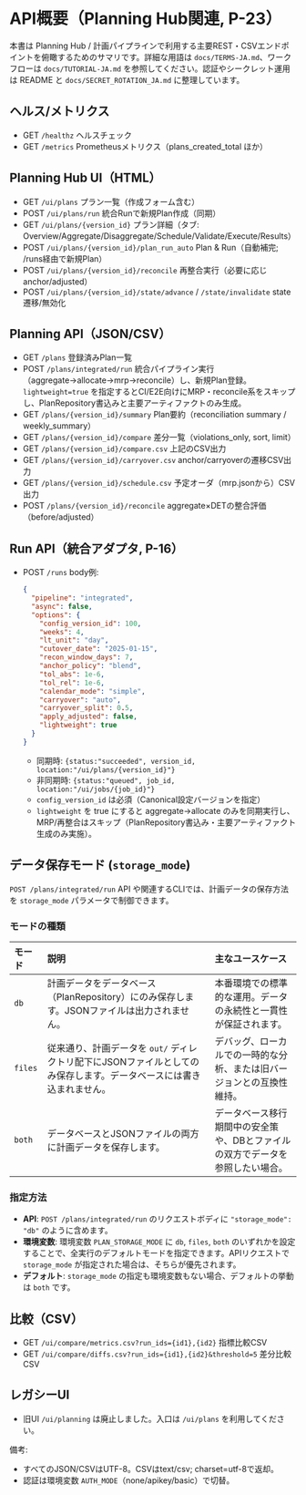 # API概要（Planning Hub関連, P-23）

本書は Planning Hub / 計画パイプラインで利用する主要REST・CSVエンドポイントを俯瞰するためのサマリです。詳細な用語は `docs/TERMS-JA.md`、ワークフローは `docs/TUTORIAL-JA.md` を参照してください。認証やシークレット運用は README と `docs/SECRET_ROTATION_JA.md` に整理しています。

## ヘルス/メトリクス
- GET `/healthz` ヘルスチェック
- GET `/metrics` Prometheusメトリクス（plans_created_total ほか）

## Planning Hub UI（HTML）
- GET `/ui/plans` プラン一覧（作成フォーム含む）
- POST `/ui/plans/run` 統合Runで新規Plan作成（同期）
- GET `/ui/plans/{version_id}` プラン詳細（タブ: Overview/Aggregate/Disaggregate/Schedule/Validate/Execute/Results）
- POST `/ui/plans/{version_id}/plan_run_auto` Plan & Run（自動補完; /runs経由で新規Plan）
- POST `/ui/plans/{version_id}/reconcile` 再整合実行（必要に応じanchor/adjusted）
- POST `/ui/plans/{version_id}/state/advance` / `/state/invalidate` state遷移/無効化

## Planning API（JSON/CSV）
- GET `/plans` 登録済みPlan一覧
- POST `/plans/integrated/run` 統合パイプライン実行（aggregate→allocate→mrp→reconcile）し、新規Plan登録。`lightweight=true` を指定するとCI/E2E向けにMRP・reconcile系をスキップし、PlanRepository書込みと主要アーティファクトのみ生成。
- GET `/plans/{version_id}/summary` Plan要約（reconciliation summary / weekly_summary）
- GET `/plans/{version_id}/compare` 差分一覧（violations_only, sort, limit）
- GET `/plans/{version_id}/compare.csv` 上記のCSV出力
- GET `/plans/{version_id}/carryover.csv` anchor/carryoverの遷移CSV出力
- GET `/plans/{version_id}/schedule.csv` 予定オーダ（mrp.jsonから）CSV出力
- POST `/plans/{version_id}/reconcile` aggregate×DETの整合評価（before/adjusted）

## Run API（統合アダプタ, P-16）
- POST `/runs` body例:
  ```json
  {
    "pipeline": "integrated",
    "async": false,
    "options": {
      "config_version_id": 100,
      "weeks": 4,
      "lt_unit": "day",
      "cutover_date": "2025-01-15",
      "recon_window_days": 7,
      "anchor_policy": "blend",
      "tol_abs": 1e-6,
      "tol_rel": 1e-6,
      "calendar_mode": "simple",
      "carryover": "auto",
      "carryover_split": 0.5,
      "apply_adjusted": false,
      "lightweight": true
    }
  }
  ```
  - 同期時: `{status:"succeeded", version_id, location:"/ui/plans/{version_id}"}`
  - 非同期時: `{status:"queued", job_id, location:"/ui/jobs/{job_id}"}`
  - `config_version_id` は必須（Canonical設定バージョンを指定）
  - `lightweight` を true にすると aggregate→allocate のみを同期実行し、MRP/再整合はスキップ（PlanRepository書込み・主要アーティファクト生成のみ実施）。

## データ保存モード (`storage_mode`)

`POST /plans/integrated/run` API や関連するCLIでは、計画データの保存方法を `storage_mode` パラメータで制御できます。

### モードの種類

| モード | 説明 | 主なユースケース |
| :--- | :--- | :--- |
| `db` | 計画データをデータベース（PlanRepository）にのみ保存します。JSONファイルは出力されません。 | 本番環境での標準的な運用。データの永続性と一貫性が保証されます。 |
| `files` | 従来通り、計画データを `out/` ディレクトリ配下にJSONファイルとしてのみ保存します。データベースには書き込まれません。 | デバッグ、ローカルでの一時的な分析、または旧バージョンとの互換性維持。 |
| `both` | データベースとJSONファイルの両方に計画データを保存します。 | データベース移行期間中の安全策や、DBとファイルの双方でデータを参照したい場合。 |

### 指定方法

- **API**: `POST /plans/integrated/run` のリクエストボディに `"storage_mode": "db"` のように含めます。
- **環境変数**: 環境変数 `PLAN_STORAGE_MODE` に `db`, `files`, `both` のいずれかを設定することで、全実行のデフォルトモードを指定できます。APIリクエストで `storage_mode` が指定された場合は、そちらが優先されます。
- **デフォルト**: `storage_mode` の指定も環境変数もない場合、デフォルトの挙動は `both` です。

## 比較（CSV）
- GET `/ui/compare/metrics.csv?run_ids={id1},{id2}` 指標比較CSV
- GET `/ui/compare/diffs.csv?run_ids={id1},{id2}&threshold=5` 差分比較CSV

## レガシーUI
- 旧UI `/ui/planning` は廃止しました。入口は `/ui/plans` を利用してください。

備考:
- すべてのJSON/CSVはUTF-8。CSVはtext/csv; charset=utf-8で返却。
- 認証は環境変数 `AUTH_MODE`（none/apikey/basic）で切替。
